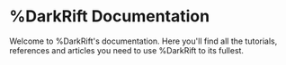 # %DarkRift Documentation
Welcome to %DarkRift's documentation. Here you'll find all the tutorials, references and articles you need to use %DarkRift to its fullest.
